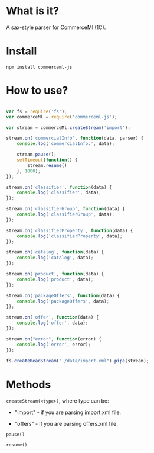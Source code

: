# What is it?

A sax-style parser for CommerceMl (1C).

# Install

`npm install commerceml-js`

# How to use?

```JavaScript

var fs = require('fs');
var	commerceMl = require('commerceml-js');

var stream = commerceMl.createStream('import');

stream.on('commercialInfo', function(data, parser) {
	console.log('commercialInfo:', data);

	stream.pause();
	setTimeout(function() {
		stream.resume()
	}, 1000);
});

stream.on('classifier', function(data) {
	console.log('classifier', data);
});

stream.on('classifierGroup', function(data) {
	console.log('classifierGroup', data);
});

stream.on('classifierProperty', function(data) {
	console.log('classifierProperty', data);
});

stream.on('catalog', function(data) {
	console.log('catalog', data);
});

stream.on('product', function(data) {
	console.log('product', data);
});

stream.on('packageOffers', function(data) {
	console.log('packageOffers', data);
});

stream.on('offer', function(data) {
	console.log('offer', data);
});

stream.on("error", function(error) {
	console.log('error', error);
});

fs.createReadStream("./data/import.xml").pipe(stream);

```

# Methods

`createStream(<type>)`, where type can be:

- "import" - if you are parsing import.xml file.

- "offers" - if you are parsing offers.xml file.

`pause()`

`resume()`